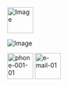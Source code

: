<img width="59" height="59" alt="Image" src="https://github.com/user-attachments/assets/561887be-0b8e-4b24-a213-ad1664aecdbb" />

![Image](https://github.com/user-attachments/assets/8f956012-31d3-4ea3-8e03-8c8288d006b7)


<img width="59" height="59" alt="phone-001-01" src="https://github.com/user-attachments/assets/ba6e042e-e745-4ac8-b98d-75e018d3d591" />


<img width="59" height="59" alt="e-mail-01" src="https://github.com/user-attachments/assets/7e59f685-1cf3-4f9f-a106-c4ff025d15b2" />
